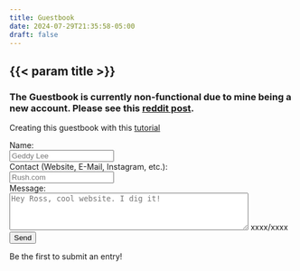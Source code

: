 ```yaml
---
title: Guestbook
date: 2024-07-29T21:35:58-05:00
draft: false
---
```


<div class="construction"></div>

## {{< param title >}}

### The Guestbook is currently non-functional due to mine being a new account. Please see this [reddit post](https://www.reddit.com/r/neocities/comments/1acx6lu/error_putting_statuscafe_into_my_website/).

Creating this guestbook with this [tutorial](https://goblin-heart.net/sadgrl/learn/articles/create-webform-discord)

<form>
  <label id="name_label">Name:</label><br>
  <input id="name" type="text" placeholder="Geddy Lee"><br>
  <label>Contact (Website, E-Mail, Instagram, etc.):</label><br>
  <input id="contact" type="text" placeholder="Rush.com"><br>
  <label id="msg_label">Message:</label><br>
  <textarea id="message" rows="4" cols="50" placeholder="Hey Ross, cool website. I dig it!"></textarea>
  <span id="counter">xxxx/xxxx</span><br>
  <button id="send" type="button">Send</button>
</form>

Be the first to submit an entry!

<script src="/guestbook.js"></script>
